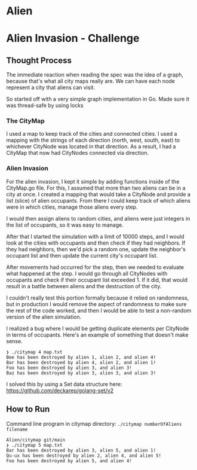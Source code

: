 # Alien


# Alien Invasion - Challenge

## Thought Process

The immediate reaction when reading the spec was the idea of a graph, because that's what
all city maps really are. We can have each node represent a city that aliens can visit.

So started off with a very simple graph implementation in Go. Made sure it was thread-safe
by using locks

### The CityMap

I used a map to keep track of the cities and connected cities. I used a mapping with the strings of each direction (north, west, south, east) to whichever CityNode was located in that direction. As a result, I had a CityMap that now had CityNodes connected via direction. 


### Alien Invasion

For the alien invasion, I kept it simple by adding functions inside of the CityMap.go file. For this, I assumed that more than two aliens can be in a city at once. I created a mapping that would take a CityNode and provide a list (slice) of alien occupants. From there I could keep track of which aliens were in which cities, manage those aliens every step.

I would then assign aliens to random cities, and aliens were just integers in the list of occupants, so it was easy to manage.

After that I started the simulation with a limit of 10000 steps, and I would look at the cities with occupants and then check if they had neighbors. If they had neighbors, then we'd pick a random one, update the neighbor's occupant list and then update the current city's occupant list.

After movements had occurred for the step, then we needed to evaluate what happened at the step. I would go through all CityNodes with occupants and check if their occupant list exceeded 1. If it did, that would result in a battle between aliens and the destruction of the city. 

I couldn't really test this portion formally because it relied on randomness, but in production I would remove the aspect of randomness to make sure the rest of the code worked, and then I would be able to test a non-random version of the alien simulation.

I realized a bug where I would be getting duplicate elements per CityNode in terms of occupants.
Here's an example of something that doesn't make sense.
```
❯ ./citymap 4 map.txt
Bee has been destroyed by alien 1, alien 2, and alien 4!
Bar has been destroyed by alien 4, alien 2, and alien 1!
Foo has been destroyed by alien 3, and alien 3!
Baz has been destroyed by alien 3, alien 3, and alien 3!
```

I solved this by using a Set data structure here: https://github.com/deckarep/golang-set/v2

## How to Run

Command line program in citymap directory:
`./citymap numberOfAliens filename`

```
Alien/citymap git/main
❯ ./citymap 5 map.txt
Bar has been destroyed by alien 3, alien 5, and alien 1!
Qu-ux has been destroyed by alien 2, alien 4, and alien 5!
Foo has been destroyed by alien 5, and alien 4!
```

